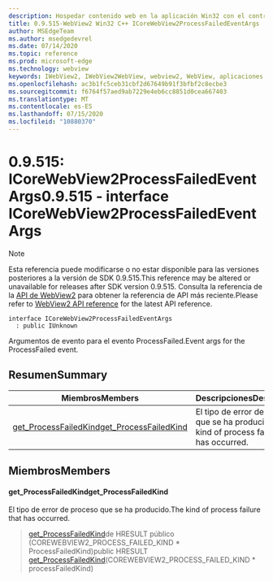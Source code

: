 ```yaml
---
description: Hospedar contenido web en la aplicación Win32 con el control Microsoft Edge WebView2
title: 0.9.515-WebView2 Win32 C++ ICoreWebView2ProcessFailedEventArgs
author: MSEdgeTeam
ms.author: msedgedevrel
ms.date: 07/14/2020
ms.topic: reference
ms.prod: microsoft-edge
ms.technology: webview
keywords: IWebView2, IWebView2WebView, webview2, WebView, aplicaciones Win32, Win32, Edge, ICoreWebView2, ICoreWebView2Controller, control de explorador, HTML Edge
ms.openlocfilehash: ac3b1fc5ceb31cbf2d67649b91f3bfbf2c8ecbe3
ms.sourcegitcommit: f6764f57aed9ab7229e4eb6cc8851d0cea667403
ms.translationtype: MT
ms.contentlocale: es-ES
ms.lasthandoff: 07/15/2020
ms.locfileid: "10880370"
---
```

# <span data-ttu-id="d4200-104">0.9.515: ICoreWebView2ProcessFailedEventArgs</span><span class="sxs-lookup"><span data-stu-id="d4200-104">0.9.515 - interface ICoreWebView2ProcessFailedEventArgs</span></span> 

> [!NOTE]
> <span data-ttu-id="d4200-105">Esta referencia puede modificarse o no estar disponible para las versiones posteriores a la versión de SDK 0.9.515.</span><span class="sxs-lookup"><span data-stu-id="d4200-105">This reference may be altered or unavailable for releases after SDK version 0.9.515.</span></span> <span data-ttu-id="d4200-106">Consulta la referencia de la [API de WebView2](../../../webview2-api-reference.md) para obtener la referencia de API más reciente.</span><span class="sxs-lookup"><span data-stu-id="d4200-106">Please refer to [WebView2 API reference](../../../webview2-api-reference.md) for the latest API reference.</span></span>

```
interface ICoreWebView2ProcessFailedEventArgs
  : public IUnknown
```

<span data-ttu-id="d4200-107">Argumentos de evento para el evento ProcessFailed.</span><span class="sxs-lookup"><span data-stu-id="d4200-107">Event args for the ProcessFailed event.</span></span>

## <span data-ttu-id="d4200-108">Resumen</span><span class="sxs-lookup"><span data-stu-id="d4200-108">Summary</span></span>

 <span data-ttu-id="d4200-109">Miembros</span><span class="sxs-lookup"><span data-stu-id="d4200-109">Members</span></span>                        | <span data-ttu-id="d4200-110">Descripciones</span><span class="sxs-lookup"><span data-stu-id="d4200-110">Descriptions</span></span>
--------------------------------|---------------------------------------------
[<span data-ttu-id="d4200-111">get_ProcessFailedKind</span><span class="sxs-lookup"><span data-stu-id="d4200-111">get_ProcessFailedKind</span></span>](#get_processfailedkind) | <span data-ttu-id="d4200-112">El tipo de error de proceso que se ha producido.</span><span class="sxs-lookup"><span data-stu-id="d4200-112">The kind of process failure that has occurred.</span></span>

## <span data-ttu-id="d4200-113">Miembros</span><span class="sxs-lookup"><span data-stu-id="d4200-113">Members</span></span>

#### <span data-ttu-id="d4200-114">get_ProcessFailedKind</span><span class="sxs-lookup"><span data-stu-id="d4200-114">get_ProcessFailedKind</span></span> 

<span data-ttu-id="d4200-115">El tipo de error de proceso que se ha producido.</span><span class="sxs-lookup"><span data-stu-id="d4200-115">The kind of process failure that has occurred.</span></span>

> <span data-ttu-id="d4200-116">[get_ProcessFailedKind](#get_processfailedkind)de HRESULT público (COREWEBVIEW2_PROCESS_FAILED_KIND \* ProcessFailedKind)</span><span class="sxs-lookup"><span data-stu-id="d4200-116">public HRESULT [get_ProcessFailedKind](#get_processfailedkind)(COREWEBVIEW2_PROCESS_FAILED_KIND \* processFailedKind)</span></span>

